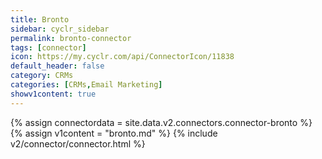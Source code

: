 ```yaml
---
title: Bronto
sidebar: cyclr_sidebar
permalink: bronto-connector
tags: [connector]
icon: https://my.cyclr.com/api/ConnectorIcon/11838
default_header: false
category: CRMs
categories: [CRMs,Email Marketing]
showv1content: true
---
```

{% assign connectordata = site.data.v2.connectors.connector-bronto %}
{% assign v1content = "bronto.md" %}
{% include v2/connector/connector.html %}	